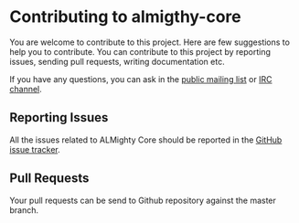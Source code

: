# Contributing to almigthy-core

You are welcome to contribute to this project.  Here are few
suggestions to help you to contribute.  You can contribute to this
project by reporting issues, sending pull requests, writing
documentation etc.

If you have any questions, you can ask in the
[public mailing list](https://www.redhat.com/mailman/listinfo/almighty-public)
or
[IRC channel](http://webchat.freenode.net/?randomnick=1&channels=smc-project).

## Reporting Issues

All the issues related to ALMighty Core should be reported in the
[GitHub issue tracker](https://github.com/almighty/almighty-core/issues/new).

## Pull Requests

Your pull requests can be send to Github repository against the master
branch.
